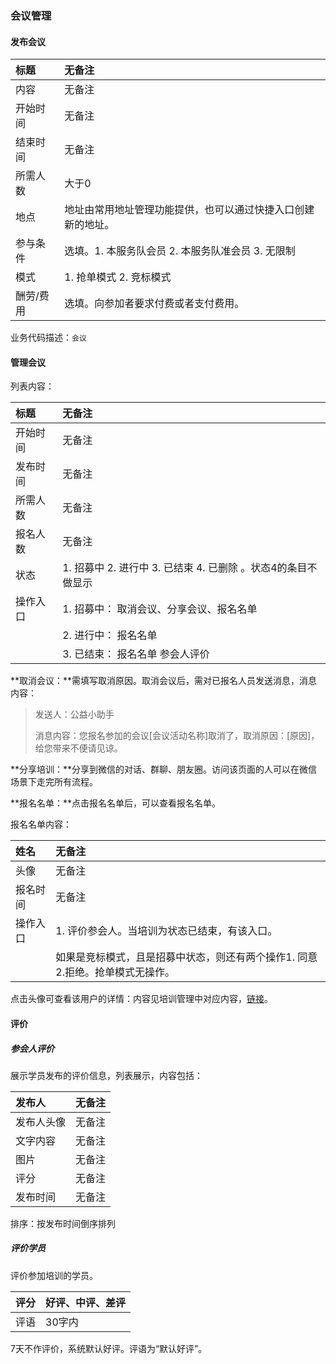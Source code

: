 ### 会议管理

#### 发布会议

| 标题 | 无备注 |
| :--- | :--- |
| 内容 | 无备注 |
| 开始时间 | 无备注 |
| 结束时间 | 无备注 |
| 所需人数 | 大于0 |
| 地点 | 地址由常用地址管理功能提供，也可以通过快捷入口创建新的地址。 |
| 参与条件 | 选填。1. 本服务队会员 2. 本服务队准会员 3. 无限制 |
| 模式 | 1. 抢单模式 2. 竞标模式 |
| 酬劳/费用 | 选填。向参加者要求付费或者支付费用。 |

业务代码描述：`会议`

#### 管理会议

列表内容：

| 标题 | 无备注 |
| :--- | :--- |
| 开始时间 | 无备注 |
| 发布时间 | 无备注 |
| 所需人数 | 无备注 |
| 报名人数 | 无备注 |
| 状态 | 1. 招募中 2. 进行中 3. 已结束 4. 已删除 。状态4的条目不做显示 |
| 操作入口 | 1. 招募中： 取消会议、分享会议、报名名单 |
|  | 2. 进行中： 报名名单 |
|  | 3. 已结束： 报名名单 参会人评价 |

**取消会议：**需填写取消原因。取消会议后，需对已报名人员发送消息，消息内容：

> 发送人：公益小助手
>
> 消息内容：您报名参加的会议\[会议活动名称\]取消了，取消原因：\[原因\]，给您带来不便请见谅。

**分享培训：**分享到微信的对话、群聊、朋友圈。访问该页面的人可以在微信场景下走完所有流程。

**报名名单：**点击报名名单后，可以查看报名名单。

报名名单内容：

| 姓名 | 无备注 |
| :--- | :--- |
| 头像 | 无备注 |
| 报名时间 | 无备注 |
| 操作入口 | 1. 评价参会人。当培训为状态已结束，有该入口。 |
|  | 如果是竞标模式，且是招募中状态，则还有两个操作1. 同意 2.拒绝。抢单模式无操作。 |

点击头像可查看该用户的详情：内容见培训管理中对应内容，[链接](/pei-xun-guan-li.md)。

#### 评价

##### 参会人评价

展示学员发布的评价信息，列表展示，内容包括：

| 发布人 | 无备注 |
| :--- | :--- |
| 发布人头像 | 无备注 |
| 文字内容 | 无备注 |
| 图片 | 无备注 |
| 评分 | 无备注 |
| 发布时间 | 无备注 |

排序：按发布时间倒序排列

##### 评价学员

评价参加培训的学员。

| 评分 | 好评、中评、差评 |
| :--- | :--- |
| 评语 | 30字内 |

7天不作评价，系统默认好评。评语为“默认好评”。

